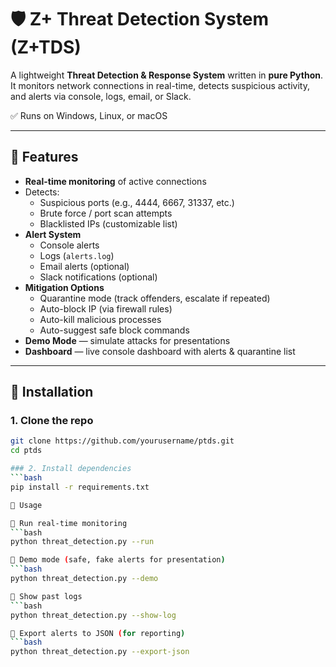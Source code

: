 # 🛡️ Z+ Threat Detection System (Z+TDS)

A lightweight **Threat Detection & Response System** written in **pure Python**.  
It monitors network connections in real-time, detects suspicious activity, and alerts via console, logs, email, or Slack.  

✅ Runs on Windows, Linux, or macOS  

---

## 🔹 Features

- **Real-time monitoring** of active connections  
- Detects:
  - Suspicious ports (e.g., 4444, 6667, 31337, etc.)
  - Brute force / port scan attempts
  - Blacklisted IPs (customizable list)
- **Alert System**
  - Console alerts
  - Logs (`alerts.log`)
  - Email alerts (optional)
  - Slack notifications (optional)
- **Mitigation Options**
  - Quarantine mode (track offenders, escalate if repeated)
  - Auto-block IP (via firewall rules)
  - Auto-kill malicious processes
  - Auto-suggest safe block commands
- **Demo Mode** — simulate attacks for presentations  
- **Dashboard** — live console dashboard with alerts & quarantine list  

---

## 🔹 Installation

### 1. Clone the repo
```bash
git clone https://github.com/yourusername/ptds.git
cd ptds

### 2. Install dependencies
```bash
pip install -r requirements.txt

🔹 Usage

🔹 Run real-time monitoring
```bash
python threat_detection.py --run

🔹 Demo mode (safe, fake alerts for presentation)
```bash
python threat_detection.py --demo

🔹 Show past logs
```bash
python threat_detection.py --show-log

🔹 Export alerts to JSON (for reporting)
```bash
python threat_detection.py --export-json